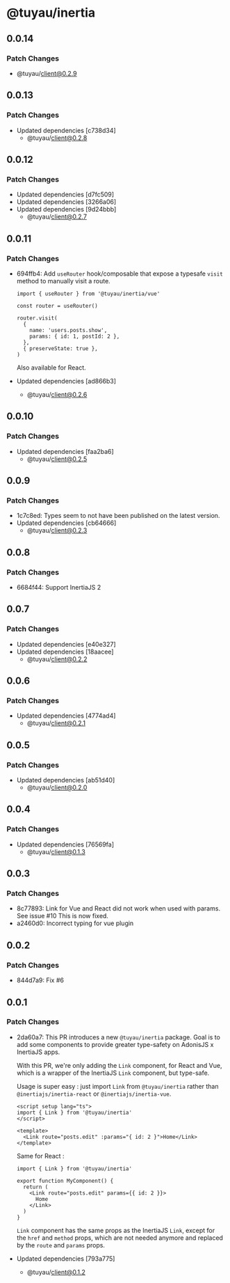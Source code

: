 # @tuyau/inertia

## 0.0.14

### Patch Changes

- @tuyau/client@0.2.9

## 0.0.13

### Patch Changes

- Updated dependencies [c738d34]
  - @tuyau/client@0.2.8

## 0.0.12

### Patch Changes

- Updated dependencies [d7fc509]
- Updated dependencies [3266a06]
- Updated dependencies [9d24bbb]
  - @tuyau/client@0.2.7

## 0.0.11

### Patch Changes

- 694ffb4: Add `useRouter` hook/composable that expose a typesafe `visit` method to manually visit a route.

  ```tsx
  import { useRouter } from '@tuyau/inertia/vue'

  const router = useRouter()

  router.visit(
    {
      name: 'users.posts.show',
      params: { id: 1, postId: 2 },
    },
    { preserveState: true },
  )
  ```

  Also available for React.

- Updated dependencies [ad866b3]
  - @tuyau/client@0.2.6

## 0.0.10

### Patch Changes

- Updated dependencies [faa2ba6]
  - @tuyau/client@0.2.5

## 0.0.9

### Patch Changes

- 1c7c8ed: Types seem to not have been published on the latest version.
- Updated dependencies [cb64666]
  - @tuyau/client@0.2.3

## 0.0.8

### Patch Changes

- 6684f44: Support InertiaJS 2

## 0.0.7

### Patch Changes

- Updated dependencies [e40e327]
- Updated dependencies [18aacee]
  - @tuyau/client@0.2.2

## 0.0.6

### Patch Changes

- Updated dependencies [4774ad4]
  - @tuyau/client@0.2.1

## 0.0.5

### Patch Changes

- Updated dependencies [ab51d40]
  - @tuyau/client@0.2.0

## 0.0.4

### Patch Changes

- Updated dependencies [76569fa]
  - @tuyau/client@0.1.3

## 0.0.3

### Patch Changes

- 8c77893: Link for Vue and React did not work when used with params. See issue #10
  This is now fixed.
- a2460d0: Incorrect typing for vue plugin

## 0.0.2

### Patch Changes

- 844d7a9: Fix #6

## 0.0.1

### Patch Changes

- 2da60a7: This PR introduces a new `@tuyau/inertia` package. Goal is to add some components to provide greater type-safety on AdonisJS x InertiaJS apps.

  With this PR, we're only adding the `Link` component, for React and Vue, which is a wrapper of the InertiaJS `Link` component, but type-safe.

  Usage is super easy : just import `Link` from `@tuyau/inertia` rather than `@inertiajs/inertia-react` or `@inertiajs/inertia-vue`.

  ```vue
  <script setup lang="ts">
  import { Link } from '@tuyau/inertia'
  </script>

  <template>
    <Link route="posts.edit" :params="{ id: 2 }">Home</Link>
  </template>
  ```

  Same for React :

  ```tsx
  import { Link } from '@tuyau/inertia'

  export function MyComponent() {
    return (
      <Link route="posts.edit" params={{ id: 2 }}>
        Home
      </Link>
    )
  }
  ```

  `Link` component has the same props as the InertiaJS `Link`, except for the `href` and `method` props, which are not needed anymore and replaced by the `route` and `params` props.

- Updated dependencies [793a775]
  - @tuyau/client@0.1.2
